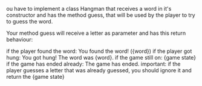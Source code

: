 ou have to implement a class Hangman that receives a word in it's constructor and has the method guess, that will be used by the player to try to guess the word.

Your method guess will receive a letter as parameter and has this return behaviour:

if the player found the word: You found the word! ({word})
if the player got hung: You got hung! The word was {word}.
if the game still on: {game state}
if the game has ended already: The game has ended.
important: if the player guesses a letter that was already guessed, you should ignore it and return the {game state}
